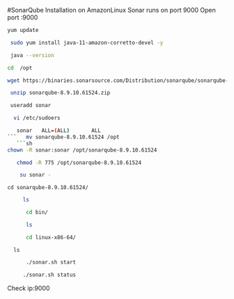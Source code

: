 #SonarQube Installation on AmazonLinux Sonar runs on port 9000
Open port :9000
```sh
yum update
```
```sh
 sudo yum install java-11-amazon-corretto-devel -y
```
```sh
 java --version
```    
```sh
cd  /opt
```
```sh
wget https://binaries.sonarsource.com/Distribution/sonarqube/sonarqube-8.9.10.61524.zip
```
```sh
 unzip sonarqube-8.9.10.61524.zip
```
```sh
 useradd sonar
```
```sh
  vi /etc/sudoers
```
```sh
   sonar   ALL=(ALL)       ALL
```   mv sonarqube-8.9.10.61524 /opt
   ```sh
chown -R sonar:sonar /opt/sonarqube-8.9.10.61524
```
```sh
   chmod -R 775 /opt/sonarqube-8.9.10.61524
```
```sh
    su sonar -
```
    cd sonarqube-8.9.10.61524/
```sh
     ls
```
```sh
      cd bin/
```
```sh
      ls
```
```sh
      cd linux-x86-64/
```
      ls
```sh
      ./sonar.sh start
```
```sh
     ./sonar.sh status
```
Check ip:9000



